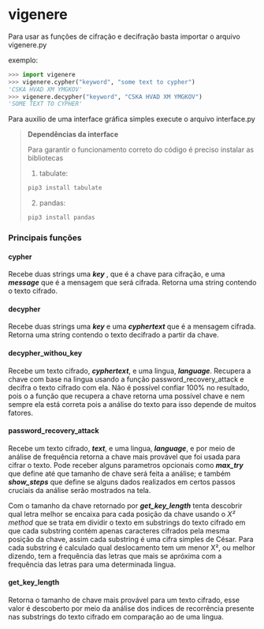 # vigenere

Para usar as funções de cifração e decifração basta importar o arquivo vigenere.py

exemplo:

```python
>>> import vigenere
>>> vigenere.cypher("keyword", "some text to cypher")
'CSKA HVAD XM YMGKOV'
>>> vigenere.decypher("keyword", "CSKA HVAD XM YMGKOV")
'SOME TEXT TO CYPHER'
```

Para auxilio de uma interface gráfica simples execute o arquivo interface.py

> **Dependências da interface**
>
> Para garantir o funcionamento correto do código é preciso instalar as bibliotecas
>
> 1.  tabulate:
>
> ```python
> pip3 install tabulate
> ```
>
> 2.  pandas:
>
> ```python
> pip3 install pandas
> ```

### Principais funções

#### cypher

Recebe duas strings uma **_key_** , que é a chave para cifração, e uma **_message_** que é a mensagem que será cifrada.
Retorna uma string contendo o texto cifrado.

#### decypher

Recebe duas strings uma **_key_** e uma **_cyphertext_** que é a mensagem cifrada.
Retorna uma string contendo o texto decifrado a partir da chave.

#### decypher_withou_key

Recebe um texto cifrado, **_cyphertext_**, e uma lingua, **_language_**. Recupera a chave com base na lingua usando a função password_recovery_attack e decifra o texto cifrado com ela. Não é possível confiar 100% no resultado, pois o a função que recupera a chave retorna uma possível chave e nem sempre ela está correta pois a análise do texto para isso depende de muitos fatores.

#### password_recovery_attack

Recebe um texto cifrado, **_text_**, e uma lingua, **_language_**, e por meio de análise de frequência retorna a chave mais provável que foi usada para cifrar o texto. Pode receber alguns parametros opcionais como **_max_try_** que define até que tamanho de chave será feita a análise; e também **_show_steps_** que define se alguns dados realizados em certos passos cruciais da análise serão mostrados na tela.

Com o tamanho da chave retornado por **_get_key_length_** tenta descobrir qual letra melhor se encaixa para cada posição da chave usando o _X² method_ que se trata em dividir o texto em substrings do texto cifrado em que cada substring contém apenas caracteres cifrados pela mesma posição da chave, assim cada substring é uma cifra simples de César. Para cada substring é calculado qual deslocamento tem um menor X², ou melhor dizendo, tem a frequência das letras que mais se apróxima com a frequência das letras para uma determinada lingua.

#### get_key_length

Retorna o tamanho de chave mais provável para um texto cifrado, esse valor é descoberto por meio da análise dos indices de recorrência presente nas substrings do texto cifrado em comparação ao de uma lingua.
